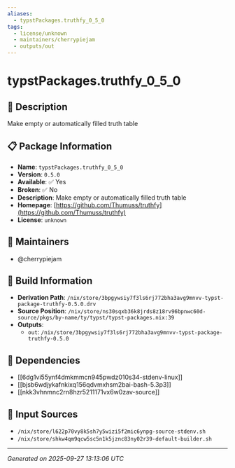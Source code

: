 ```yaml
---
aliases:
  - typstPackages.truthfy_0_5_0
tags:
  - license/unknown
  - maintainers/cherrypiejam
  - outputs/out
---
```


# typstPackages.truthfy_0_5_0

## 📝 Description

Make empty or automatically filled truth table

## 📋 Package Information

- **Name**: `typstPackages.truthfy_0_5_0`
- **Version**: `0.5.0`
- **Available**: ✅ Yes
- **Broken**: ✅ No
- **Description**: Make empty or automatically filled truth table
- **Homepage**: [https://github.com/Thumuss/truthfy](https://github.com/Thumuss/truthfy)
- **License**: `unknown`
## 👥 Maintainers

- @cherrypiejam


## 🔧 Build Information

- **Derivation Path**: `/nix/store/3bpgywsiy7f3ls6rj772bha3avg9mnvv-typst-package-truthfy-0.5.0.drv`
- **Source Position**: `/nix/store/ns30sqxb36k8jrds8z18rv96bpnwc60d-source/pkgs/by-name/ty/typst/typst-packages.nix:39`
- **Outputs**:
  - `out`:  `/nix/store/3bpgywsiy7f3ls6rj772bha3avg9mnvv-typst-package-truthfy-0.5.0`

## 🔗 Dependencies

- [[6dg1vi55ynf4dmkmmcn945pwdz010s34-stdenv-linux]]
- [[bjsb6wdjykafnkixq156qdvmxhsm2bai-bash-5.3p3]]
- [[nkk3vhnmnc2rn8hzr5211171vx6w0zav-source]]

## 📁 Input Sources

- `/nix/store/l622p70vy8k5sh7y5wizi5f2mic6ynpg-source-stdenv.sh`
- `/nix/store/shkw4qm9qcw5sc5n1k5jznc83ny02r39-default-builder.sh`

---
*Generated on 2025-09-27 13:13:06 UTC*
